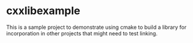 # cxxlibexample

This is a sample project to demonstrate using
cmake to build a library for incorporation in
other projects that might need to test linking.

